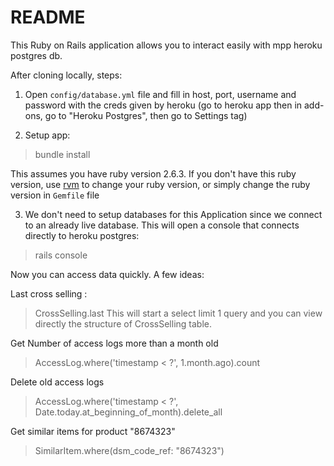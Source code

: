 # README

This Ruby on Rails application allows you to interact easily with mpp heroku postgres db.

After cloning locally, steps:

1. Open `config/database.yml` file and fill in host, port, username and password with the creds given by heroku (go to heroku app then in add-ons, go to "Heroku Postgres", then go to Settings tag)

2. Setup app:

> bundle install

This assumes you have ruby version 2.6.3. If you don't have this ruby version, use [rvm](https://rvm.io) to change your ruby version, or simply change the ruby version in `Gemfile` file

3. We don't need to setup databases for this Application since we connect to an already live database. This will open a console that connects directly to heroku postgres:

> rails console

Now you can access data quickly. A few ideas:

Last cross selling :
> CrossSelling.last
This will start a select limit 1 query and you can view directly the structure of CrossSelling table.

Get Number of access logs more than a month old
> AccessLog.where('timestamp < ?', 1.month.ago).count

Delete old access logs 
> AccessLog.where('timestamp < ?', Date.today.at_beginning_of_month).delete_all 

Get similar items for product "8674323"
> SimilarItem.where(dsm_code_ref: "8674323")